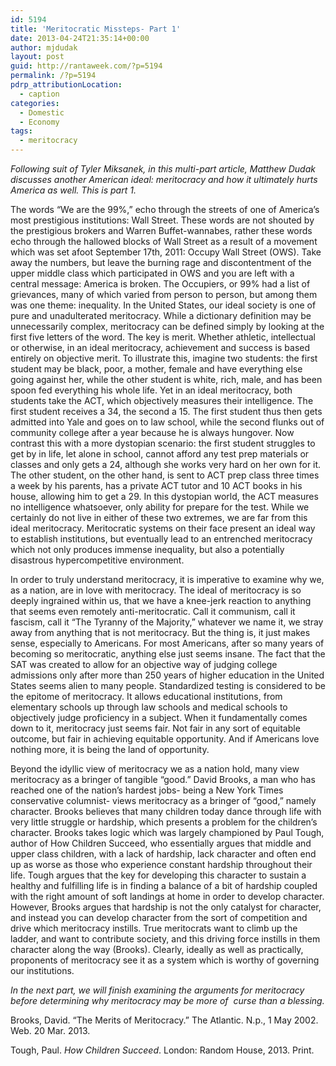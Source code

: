 ```yaml
---
id: 5194
title: 'Meritocratic Missteps- Part 1'
date: 2013-04-24T21:35:14+00:00
author: mjdudak
layout: post
guid: http://rantaweek.com/?p=5194
permalink: /?p=5194
pdrp_attributionLocation:
  - caption
categories:
  - Domestic
  - Economy
tags:
  - meritocracy
---
```

<p dir="ltr">
  <em>Following suit of Tyler Miksanek, in this multi-part article, Matthew Dudak discusses another American ideal: meritocracy and how it ultimately hurts America as well. This is part 1. </em>
</p>

<p dir="ltr">
  The words “We are the 99%,” echo through the streets of one of America&#8217;s most prestigious institutions: Wall Street. These words are not shouted by the prestigious brokers and Warren Buffet-wannabes, rather these words echo through the hallowed blocks of Wall Street as a result of a movement which was set afoot September 17th, 2011: Occupy Wall Street (OWS). Take away the numbers, but leave the burning rage and discontentment of the upper middle class which participated in OWS and you are left with a central message: America is broken. The Occupiers, or 99% had a list of grievances, many of which varied from person to person, but among them was one theme: inequality. In the United States, our ideal society is one of pure and unadulterated meritocracy. While a dictionary definition may be unnecessarily complex, meritocracy can be defined simply by looking at the first five letters of the word. The key is merit. Whether athletic, intellectual or otherwise, in an ideal meritocracy, achievement and success is based entirely on objective merit. To illustrate this, imagine two students: the first student may be black, poor, a mother, female and have everything else going against her, while the other student is white, rich, male, and has been spoon fed everything his whole life. Yet in an ideal meritocracy, both students take the ACT, which objectively measures their intelligence. The first student receives a 34, the second a 15. The first student thus then gets admitted into Yale and goes on to law school, while the second flunks out of community college after a year because he is always hungover. Now contrast this with a more dystopian scenario: the first student struggles to get by in life, let alone in school, cannot afford any test prep materials or classes and only gets a 24, although she works very hard on her own for it. The other student, on the other hand, is sent to ACT prep class three times a week by his parents, has a private ACT tutor and 10 ACT books in his house, allowing him to get a 29. In this dystopian world, the ACT measures no intelligence whatsoever, only ability for prepare for the test. While we certainly do not live in either of these two extremes, we are far from this ideal meritocracy. Meritocratic systems on their face present an ideal way to establish institutions, but eventually lead to an entrenched meritocracy which not only produces immense inequality, but also a potentially disastrous hypercompetitive environment.
</p>

<p dir="ltr">
  In order to truly understand meritocracy, it is imperative to examine why we, as a nation, are in love with meritocracy. The ideal of meritocracy is so deeply ingrained within us, that we have a knee-jerk reaction to anything that seems even remotely anti-meritocratic. Call it communism, call it fascism, call it “The Tyranny of the Majority,” whatever we name it, we stray away from anything that is not meritocracy. But the thing is, it just makes sense, especially to Americans. For most Americans, after so many years of becoming so meritocratic, anything else just seems insane. The fact that the SAT was created to allow for an objective way of judging college admissions only after more than 250 years of higher education in the United States seems alien to many people. Standardized testing is considered to be the epitome of meritocracy. It allows educational institutions, from elementary schools up through law schools and medical schools to objectively judge proficiency in a subject. When it fundamentally comes down to it, meritocracy just seems fair. Not fair in any sort of equitable outcome, but fair in achieving equitable opportunity. And if Americans love nothing more, it is being the land of opportunity.
</p>

<p dir="ltr">
  Beyond the idyllic view of meritocracy we as a nation hold, many view meritocracy as a bringer of tangible “good.” David Brooks, a man who has reached one of the nation’s hardest jobs- being a New York Times conservative columnist- views meritocracy as a bringer of “good,” namely character. Brooks believes that many children today dance through life with very little struggle or hardship, which presents a problem for the children’s character. Brooks takes logic which was largely championed by Paul Tough, author of How Children Succeed, who essentially argues that middle and upper class children, with a lack of hardship, lack character and often end up as worse as those who experience constant hardship throughout their life. Tough argues that the key for developing this character to sustain a healthy and fulfilling life is in finding a balance of a bit of hardship coupled with the right amount of soft landings at home in order to develop character. However, Brooks argues that hardship is not the only catalyst for character, and instead you can develop character from the sort of competition and drive which meritocracy instills. True meritocrats want to climb up the ladder, and want to contribute society, and this driving force instills in them character along the way (Brooks). Clearly, ideally as well as practically, proponents of meritocracy see it as a system which is worthy of governing our institutions.
</p>

<p dir="ltr">
  <em>In the next part, we will finish examining the arguments for meritocracy before determining why meritocracy may be more of  curse than a blessing.</em>
</p>

<p dir="ltr">
  Brooks, David. &#8220;The Merits of Meritocracy.&#8221; The Atlantic. N.p., 1 May 2002. Web. 20 Mar. 2013.
</p>

<p dir="ltr">
  Tough, Paul. <em>How Children Succeed</em>. London: Random House, 2013. Print.
</p>

&nbsp;